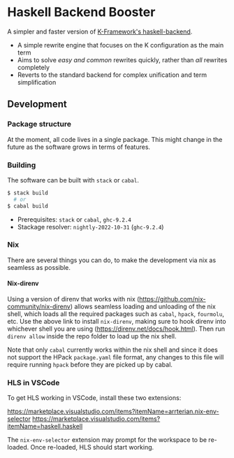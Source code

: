 # Haskell Backend Booster

A simpler and faster version of [K-Framework's haskell-backend](../haskell-backend).

* A simple rewrite engine that focuses on the K configuration as the main term
* Aims to solve _easy and common_ rewrites quickly, rather than _all_ rewrites completely
* Reverts to the standard backend for complex unification and term simplification

## Development

### Package structure

At the moment, all code lives in a single package. This might change in the future as the software grows in terms of features.

### Building

The software can be built with `stack` or `cabal`.

```sh
$ stack build
  # or
$ cabal build
```

* Prerequisites: `stack` or `cabal`, `ghc-9.2.4`
* Stackage resolver: `nightly-2022-10-31` (`ghc-9.2.4`)

### Nix

There are several things you can do, to make the development via nix as seamless as possible.

#### Nix-direnv

Using a version of direnv that works with nix (https://github.com/nix-community/nix-direnv) allows seamless loading and unloading of the nix shell, which loads all the required packages such as `cabal`, `hpack`, `fourmolu`, etc. Use the above link to install `nix-direnv`, making sure to hook direnv into whichever shell you are using (https://direnv.net/docs/hook.html). Then run `direnv allow` inside the repo folder to load up the nix shell.

Note that only `cabal` currently works within the nix shell and since it does not support the HPack `package.yaml` file format, any changes to this file will require running `hpack` before they are picked up by cabal.

### HLS in VSCode

To get HLS working in VSCode, install these two extensions:

https://marketplace.visualstudio.com/items?itemName=arrterian.nix-env-selector
https://marketplace.visualstudio.com/items?itemName=haskell.haskell

The `nix-env-selector` extension may prompt for the workspace to be re-loaded. Once re-loaded, HLS should start working.
